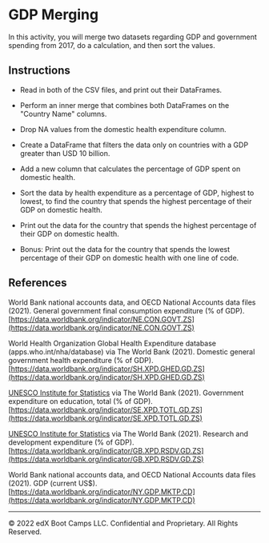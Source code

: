 # GDP Merging

In this activity, you will merge two datasets regarding GDP and government spending from 2017, do a calculation, and then sort the values.

## Instructions

* Read in both of the CSV files, and print out their DataFrames.

* Perform an inner merge that combines both DataFrames on the "Country Name" columns.

* Drop NA values from the domestic health expenditure column.

* Create a DataFrame that filters the data only on countries with a GDP greater than USD 10 billion.

* Add a new column that calculates the percentage of GDP spent on domestic health.

* Sort the data by health expenditure as a percentage of GDP, highest to lowest, to find the country that spends the highest percentage of their GDP on domestic health.

* Print out the data for the country that spends the highest percentage of their GDP on domestic health.

* Bonus: Print out the data for the country that spends the lowest percentage of their GDP on domestic health with one line of code.

## References

World Bank national accounts data, and OECD National Accounts data files (2021). General government final consumption expenditure (% of GDP). [https://data.worldbank.org/indicator/NE.CON.GOVT.ZS](https://data.worldbank.org/indicator/NE.CON.GOVT.ZS)

World Health Organization Global Health Expenditure database (apps.who.int/nha/database) via The World Bank (2021). Domestic general government health expenditure (% of GDP). [https://data.worldbank.org/indicator/SH.XPD.GHED.GD.ZS](https://data.worldbank.org/indicator/SH.XPD.GHED.GD.ZS)

[UNESCO Institute for Statistics](https://uis.unesco.org/) via The World Bank (2021). Government expenditure on education, total (% of GDP). [https://data.worldbank.org/indicator/SE.XPD.TOTL.GD.ZS](https://data.worldbank.org/indicator/SE.XPD.TOTL.GD.ZS)

[UNESCO Institute for Statistics](https://uis.unesco.org/) via The World Bank (2021). Research and development expenditure (% of GDP). [https://data.worldbank.org/indicator/GB.XPD.RSDV.GD.ZS](https://data.worldbank.org/indicator/GB.XPD.RSDV.GD.ZS)

World Bank national accounts data, and OECD National Accounts data files (2021). GDP (current US$). [https://data.worldbank.org/indicator/NY.GDP.MKTP.CD](https://data.worldbank.org/indicator/NY.GDP.MKTP.CD)

---

© 2022 edX Boot Camps LLC. Confidential and Proprietary. All Rights Reserved.
